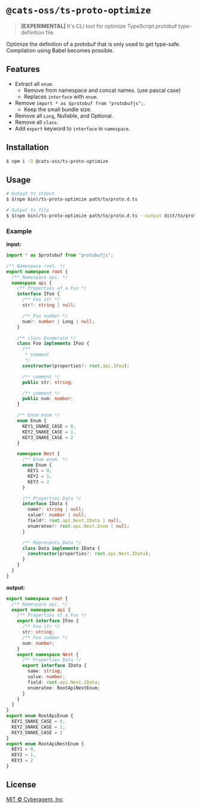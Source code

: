 # `@cats-oss/ts-proto-optimize`

> **[EXPERIMENTAL]** It's CLI tool for optimize TypeScript protobuf type-definition file.

Optimize the definition of a protobuf that is only used to get type-safe. Compilation using Babel becomes possible.

## Features

- Extract all `enum`.
  - Remove from namespace and concat names. (use pascal case)
  - Replaces `interface` with `enum`.
- Remove `import * as $protobuf from "protobufjs";`.
  - Keep the small bundle size.
- Remove all `Long`, Nullable, and Optional.
- Remove all `class`.
- Add `export` keyword to `interface` in `namespace`.

## Installation

```bash
$ npm i -D @cats-oss/ts-proto-optimize
```

## Usage

```bash
# Output to stdout
$ $(npm bin)/ts-proto-optimize path/to/proto.d.ts

# Output to file
$ $(npm bin)/ts-proto-optimize path/to/proto.d.ts --output dist/to/proto.ts
```

### Example

**input:**

```typescript
import * as $protobuf from "protobufjs";

/** Namespace root. */
export namespace root {
  /** Namespace api. */
  namespace api {
    /** Properties of a Foo */
    interface IFoo {
      /** Foo str */
      str?: string | null;

      /** Foo number */
      num?: number | Long | null;
    }

    /** class Enumerate */
    class Foo implements IFoo {
      /**
       * comment
       */
      constructor(properties?: root.api.IFoo);

      /** comment */
      public str: string;

      /** comment */
      public num: number;
    }

    /** Enum enum */
    enum Enum {
      KEY1_SNAKE_CASE = 0,
      KEY2_SNAKE_CASE = 1,
      KEY3_SNAKE_CASE = 2
    }

    namespace Nest {
      /** Enum enum. */
      enum Enum {
        KEY1 = 0,
        KEY2 = 1,
        KEY3 = 2
      }

      /** Properties Data */
      interface IData {
        name?: string | null;
        value?: number | null;
        field?: root.api.Nest.IData | null;
        enumratee?: root.api.Nest.Enum | null;
      }

      /** Represents Data */
      class Data implements IData {
        constructor(properties?: root.api.Nest.IData);
      }
    }
  }
}
```

**output:**

```typescript
export namespace root {
  /** Namespace api. */
  export namespace api {
    /** Properties of a Foo */
    export interface IFoo {
      /** Foo str */
      str: string;
      /** Foo number */
      num: number;
    }
    export namespace Nest {
      /** Properties Data */
      export interface IData {
        name: string;
        value: number;
        field: root.api.Nest.IData;
        enumratee: RootApiNestEnum;
      }
    }
  }
}
export enum RootApiEnum {
  KEY1_SNAKE_CASE = 0,
  KEY2_SNAKE_CASE = 1,
  KEY3_SNAKE_CASE = 2
}
export enum RootApiNestEnum {
  KEY1 = 0,
  KEY2 = 1,
  KEY3 = 2
}
```

## License

[MIT © Cyberagent, Inc](./LICENSE)
